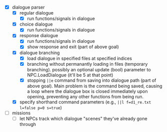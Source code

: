 - [x] dialogue parser
    - [x] regular dialogue
        - [x] run functions/signals in dialogue
    - [x] choice dialogue
        - [x] run functions/signals in dialogue
    - [x] response dialogue
        - [x] run functions/signals in dialogue
        - [x] show response and exit (part of above goal)
    - [x] dialogue branching
        - [x] load dialogue in specified files at specified indices
        - [x] branching without permanantly loading in files (temporary branching). possibly an optional update (bool) parameter to NPC.LoadDialogue (it'll be 5 at that point)
        - [x] stopping `||e` command from saving into dialogue path (part of above goal). Main problem is the command being saved, causing a loop where the dialogue box is closed immediately upon opening, preventing any other functions from being run.
    - [x] specify shorthand command parameters (e.g., `||l f=d1_re.txt l=false p=0 s=true`)

- [ ] missions
    - [ ] let NPCs track which dialogue "scenes" they've already gone through
